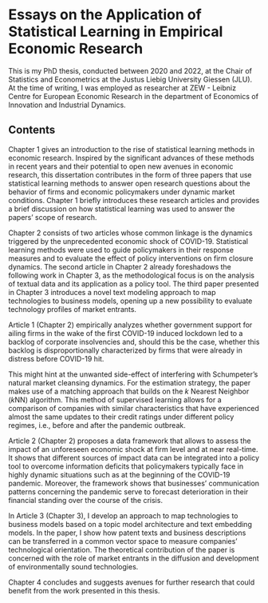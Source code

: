 # Essays on the Application of Statistical Learning in Empirical Economic Research

This is my PhD thesis, conducted between 2020 and 2022, at the Chair of Statistics and Econometrics at the Justus Liebig University Giessen (JLU). At
the time of writing, I was employed as researcher at ZEW - Leibniz Centre for European Economic Research in the department of Economics of Innovation and
Industrial Dynamics.

## Contents

Chapter 1 gives an introduction to the rise of statistical learning methods in economic research. Inspired by the significant advances of these methods in recent years and their potential to open new avenues in economic research, this dissertation contributes in the form of three papers that use statistical learning methods to answer open research questions about the behavior of firms and economic policymakers under dynamic market conditions. Chapter 1 briefly introduces these research articles and provides a brief discussion on how statistical learning was used to answer the papers’ scope of research.

Chapter 2 consists of two articles whose common linkage is the dynamics triggered by the unprecedented economic shock of COVID-19. Statistical learning methods were used to guide policymakers in their response measures and to evaluate the effect of policy interventions on firm closure dynamics. The second article in Chapter 2 already foreshadows the following work in Chapter 3, as the methodological focus is on the analysis of textual data and its application as a policy tool. The third paper presented in Chapter 3 introduces a novel text modeling approach to map technologies to business models, opening up a new possibility to evaluate technology profiles of market entrants.

Article 1 (Chapter 2) empirically analyzes whether government support for ailing firms in the wake of the first COVID-19 induced lockdown led to a backlog of
corporate insolvencies and, should this be the case, whether this backlog is disproportionally characterized by firms that were already in distress before COVID-19 hit.

This might hint at the unwanted side-effect of interfering with Schumpeter’s natural market cleansing dynamics. For the estimation strategy, the paper makes use of a matching approach that builds on the $k$ Nearest Neighbor ($k$NN) algorithm. This method of supervised learning allows for a comparison of companies with similar characteristics that have experienced almost the same updates to their credit ratings under different policy regimes, i.e., before and after the pandemic outbreak. 

Article 2 (Chapter 2) proposes a data framework that allows to assess the impact of an unforeseen economic shock at firm level and at near real-time. It shows that different sources of impact data can be integrated into a policy tool to overcome information deficits that policymakers typically face in highly dynamic situations such as at the beginning of the COVID-19 pandemic. Moreover, the framework shows that businesses’ communication patterns concerning the pandemic serve to forecast deterioration in their financial standing over the course of the crisis.

In Article 3 (Chapter 3), I develop an approach to map technologies to business models based on a topic model architecture and text embedding models. In the paper,
I show how patent texts and business descriptions can be transferred in a common vector space to measure companies’ technological orientation. The theoretical
contribution of the paper is concerned with the role of market entrants in the diffusion and development of environmentally sound technologies. 

Chapter 4 concludes and suggests avenues for further research that could benefit from the work presented in this thesis.
